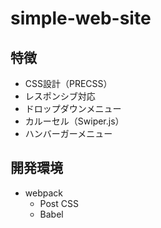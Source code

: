 # simple-web-site
## 特徴
  - CSS設計（PRECSS）
  - レスポンシブ対応
  - ドロップダウンメニュー
  - カルーセル（Swiper.js）
  - ハンバーガーメニュー
## 開発環境
  - webpack
    - Post CSS
    - Babel
